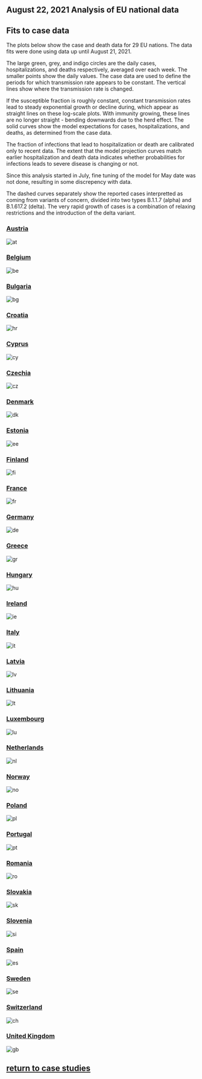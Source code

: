 ## August 22, 2021 Analysis of EU national data

## Fits to case data

The plots below show the case and death data for 29 EU nations.
The data fits were done using data up until August 21, 2021.

The large green, grey, and indigo circles are the daily cases, hospitalizations, and deaths respectively, averaged over each week.
The smaller points show the daily values.
The case data are used to define the periods for which transmission rate appears to be constant.
The vertical lines show where the transmission rate is changed.

If the susceptible fraction is roughly constant, constant transmission rates
lead to steady exponential growth or decline during, which appear as straight lines on
these log-scale plots.
With immunity growing, these lines are no longer straight - bending downwards due to the herd effect.
The solid curves show the model expectations for cases, hospitalizations, and deaths, as determined from
the case data.

The fraction of infections that lead to hospitalization or death are calibrated only to recent data.
The extent that the model projection curves match earlier hospitalization and death data
indicates whether probabilities for infections leads to severe disease is changing or not.

Since this analysis started in July, fine tuning of the model for May date was not done, resulting in
some discrepency with data.

The dashed curves separately show the reported cases interpretted as coming
from variants of
concern, divided into two types B.1.1.7 (alpha) and B.1.617.2 (delta).
The very rapid growth of cases is a combination of relaxing restrictions and the introduction of the delta variant.

### [Austria](img/at_2_9_0822.pdf)

![at](img/at_2_9_0822.png)

### [Belgium](img/be_2_9_0822.pdf)

![be](img/be_2_9_0822.png)

### [Bulgaria](img/bg_2_9_0822.pdf)

![bg](img/bg_2_9_0822.png)

### [Croatia](img/hr_2_9_0822.pdf)

![hr](img/hr_2_9_0822.png)

### [Cyprus](img/cy_2_9_0822.pdf)

![cy](img/cy_2_9_0822.png)

### [Czechia](img/cz_2_9_0822.pdf)

![cz](img/cz_2_9_0822.png)

### [Denmark](img/dk_2_9_0822.pdf)

![dk](img/dk_2_9_0822.png)

### [Estonia](img/ee_2_9_0822.pdf)

![ee](img/ee_2_9_0822.png)

### [Finland](img/fi_2_9_0822.pdf)

![fi](img/fi_2_9_0822.png)

### [France](img/fr_2_9_0822.pdf)

![fr](img/fr_2_9_0822.png)

### [Germany](img/de_2_9_0822.pdf)

![de](img/de_2_9_0822.png)

### [Greece](img/gr_2_9_0822.pdf)

![gr](img/gr_2_9_0822.png)

### [Hungary](img/hu_2_9_0822.pdf)

![hu](img/hu_2_9_0822.png)

### [Ireland](img/ie_2_9_0822.pdf)

![ie](img/ie_2_9_0822.png)

### [Italy](img/it_2_9_0822.pdf)

![it](img/it_2_9_0822.png)

### [Latvia](img/lv_2_9_0822.pdf)

![lv](img/lv_2_9_0822.png)

### [Lithuania](img/lt_2_9_0822.pdf)

![lt](img/lt_2_9_0822.png)

### [Luxembourg](img/lu_2_9_0822.pdf)

![lu](img/lu_2_9_0822.png)

### [Netherlands](img/nl_2_9_0822.pdf)

![nl](img/nl_2_9_0822.png)

### [Norway](img/no_2_9_0822.pdf)

![no](img/no_2_9_0822.png)

### [Poland](img/pl_2_9_0822.pdf)

![pl](img/pl_2_9_0822.png)

### [Portugal](img/pt_2_9_0822.pdf)

![pt](img/pt_2_9_0822.png)

### [Romania](img/ro_2_9_0822.pdf)

![ro](img/ro_2_9_0822.png)

### [Slovakia](img/sk_2_9_0822.pdf)

![sk](img/sk_2_9_0822.png)

### [Slovenia](img/si_2_9_0822.pdf)

![si](img/si_2_9_0822.png)

### [Spain](img/es_2_9_0822.pdf)

![es](img/es_2_9_0822.png)

### [Sweden](img/se_2_9_0822.pdf)

![se](img/se_2_9_0822.png)

### [Switzerland](img/ch_2_9_0822.pdf)

![ch](img/ch_2_9_0822.png)

### [United Kingdom](img/gb_2_9_0822.pdf)

![gb](img/gb_2_9_0822.png)


## [return to case studies](../index.md)


